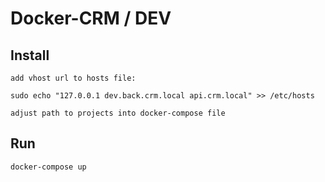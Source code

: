 # Docker-CRM / DEV

## Install

    add vhost url to hosts file:

    sudo echo "127.0.0.1 dev.back.crm.local api.crm.local" >> /etc/hosts

    adjust path to projects into docker-compose file

## Run

    docker-compose up
